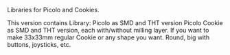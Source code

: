 Libraries for Picolo and Cookies.

This version contains Library:
Picolo as SMD and THT version
Picolo Cookie as SMD and THT version, each with/without milling layer. If you want to make 33x33mm regular Cookie or any shape you want. Round, big with buttons, joysticks, etc.
